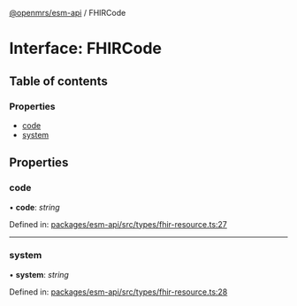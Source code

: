 [@openmrs/esm-api](../API.md) / FHIRCode

# Interface: FHIRCode

## Table of contents

### Properties

- [code](fhircode.md#code)
- [system](fhircode.md#system)

## Properties

### code

• **code**: *string*

Defined in: [packages/esm-api/src/types/fhir-resource.ts:27](https://github.com/openmrs/openmrs-esm-core/blob/master/packages/esm-api/src/types/fhir-resource.ts#L27)

___

### system

• **system**: *string*

Defined in: [packages/esm-api/src/types/fhir-resource.ts:28](https://github.com/openmrs/openmrs-esm-core/blob/master/packages/esm-api/src/types/fhir-resource.ts#L28)
